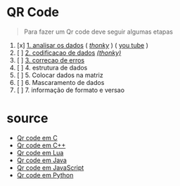 # QR Code
> Para fazer um Qr code deve seguir algumas etapas
 1. [x] [1. analisar os  dados](etapas/1_analise_de_dados/etapa1.md) ( [_thonky_](https://www.thonky.com/qr-code-tutorial/data-analysis) ) ( [you tube](https://youtu.be/Is62i6aSFYk) )
 2. [ ] [2. codificacao de dados](etapas/2_codificacao/README.md)  [_(thonky)_](https://www.thonky.com/qr-code-tutorial/data-encoding)
 3. [ ] [3. correcao de erros](etapas/3_correcao_de_erro/README.md)
 4. [ ] 4. estrutura de dados
 5. [ ] 5. Colocar dados na matriz
 6. [ ] 6. Mascaramento de dados
 7. [ ] 7. informação de formato e  versao
 

# source

- [Qr code em C](source%20code/C/src)
- [Qr code em C++](source%20code/Cpp/src)
- [Qr code em Lua ](source%20code/Lua/src)
- [Qr code em Java](source%20code/Java/src)
- [Qr code em JavaScript](source%20code/JavaScript/src)
- [Qr code em Python](source%20code/python/src)
